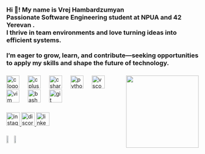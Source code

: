 <h3 align="left">Hi 👋! My name is Vrej Hambardzumyan<br>Passionate Software Engineering student at NPUA and 42 Yerevan .<br>I thrive in team environments and love turning ideas into efficient systems.<br><br>I’m eager to grow, learn, and contribute—seeking opportunities to apply my skills and shape the future of technology.</h3>

###

<img align="right" height="190" src="https://user-images.githubusercontent.com/74038190/225813708-98b745f2-7d22-48cf-9150-083f1b00d6c9.gif"  />

###

<div align="left">
  <img src="https://cdn.jsdelivr.net/gh/devicons/devicon/icons/c/c-original.svg" height="34" alt="c logo"  />
  <img width="14" />
  <img src="https://cdn.jsdelivr.net/gh/devicons/devicon/icons/cplusplus/cplusplus-original.svg" height="34" alt="cplusplus logo"  />
  <img width="14" />
  <img src="https://cdn.jsdelivr.net/gh/devicons/devicon/icons/csharp/csharp-original.svg" height="34" alt="csharp logo"  />
  <img width="14" />
  <img src="https://cdn.jsdelivr.net/gh/devicons/devicon/icons/python/python-original.svg" height="34" alt="python logo"  />
  <img width="14" />
  <img src="https://cdn.jsdelivr.net/gh/devicons/devicon/icons/vscode/vscode-original.svg" height="34" alt="vscode logo"  />
  <img width="14" />
  <img src="https://cdn.jsdelivr.net/gh/devicons/devicon/icons/vim/vim-original.svg" height="34" alt="vim logo"  />
  <img width="14" />
  <img src="https://cdn.jsdelivr.net/gh/devicons/devicon/icons/bash/bash-original.svg" height="34" alt="bash logo"  />
  <img width="14" />
  <img src="https://cdn.jsdelivr.net/gh/devicons/devicon/icons/git/git-original.svg" height="34" alt="git logo"  />
</div>

###

<div align="left">
  <a href="https://www.instagram.com/__vrej.04/" target="_blank">
    <img src="https://img.shields.io/static/v1?message=Instagram&logo=instagram&label=&color=E4405F&logoColor=white&labelColor=&style=for-the-badge" height="35" alt="instagram logo"  />
  </a>
  <a href="https://discord.com/channels/@me" target="_blank">
    <img src="https://img.shields.io/static/v1?message=Discord&logo=discord&label=&color=7289DA&logoColor=white&labelColor=&style=for-the-badge" height="35" alt="discord logo"  />
  </a>
  <a href="https://www.linkedin.com/in/vrezh-hambardzumyan-0b23b733a/" target="_blank">
    <img src="https://img.shields.io/static/v1?message=LinkedIn&logo=linkedin&label=&color=0077B5&logoColor=white&labelColor=&style=for-the-badge" height="35" alt="linkedin logo"  />
  </a>
</div>

###


<div style="display: flex; align-items: center;">
  <div>
    <img src="https://github-readme-stats.vercel.app/api/top-langs/?username=VrejHambardzumyan&theme=algolia&show_icons=true&hide_border=true&layout=compact" width="49%" />
  </div>
  <div>
    <img src="https://github-readme-stats.vercel.app/api?username=VrejHambardzumyan&theme=algolia&show_icons=true&hide_border=true&count_private=true" width="49%" />
  </div>
</div>


